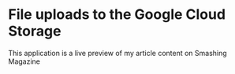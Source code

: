 # File uploads to the Google Cloud Storage 

<p> This application is a live preview of my article content on Smashing
 Magazine </p> 
